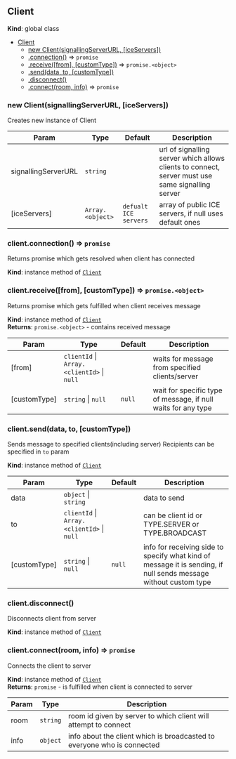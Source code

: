 <a name="Client"></a>

## Client
**Kind**: global class  

* [Client](#Client)
    * [new Client(signallingServerURL, [iceServers])](#new_Client_new)
    * [.connection()](#Client+connection) ⇒ <code>promise</code>
    * [.receive([from], [customType])](#Client+receive) ⇒ <code>promise.&lt;object&gt;</code>
    * [.send(data, to, [customType])](#Client+send)
    * [.disconnect()](#Client+disconnect)
    * [.connect(room, info)](#Client+connect) ⇒ <code>promise</code>

<a name="new_Client_new"></a>

### new Client(signallingServerURL, [iceServers])
Creates new instance of Client


| Param | Type | Default | Description |
| --- | --- | --- | --- |
| signallingServerURL | <code>string</code> |  | url of signalling server which allows clients to connect, server must use same signalling server |
| [iceServers] | <code>Array.&lt;object&gt;</code> | <code>defualt ICE servers</code> | array of public ICE servers, if null uses default ones |

<a name="Client+connection"></a>

### client.connection() ⇒ <code>promise</code>
Returns promise which gets resolved when client has connected

**Kind**: instance method of [<code>Client</code>](#Client)  
<a name="Client+receive"></a>

### client.receive([from], [customType]) ⇒ <code>promise.&lt;object&gt;</code>
Returns promise which gets fulfilled when client receives message

**Kind**: instance method of [<code>Client</code>](#Client)  
**Returns**: <code>promise.&lt;object&gt;</code> - contains received message  

| Param | Type | Default | Description |
| --- | --- | --- | --- |
| [from] | <code>clientId</code> \| <code>Array.&lt;clientId&gt;</code> \| <code>null</code> | <code></code> | waits for message from specified clients/server |
| [customType] | <code>string</code> \| <code>null</code> | <code>null</code> | wait for specific type of message, if null waits for any type |

<a name="Client+send"></a>

### client.send(data, to, [customType])
Sends message to specified clients(including server)Recipients can be specified in `to` param

**Kind**: instance method of [<code>Client</code>](#Client)  

| Param | Type | Default | Description |
| --- | --- | --- | --- |
| data | <code>object</code> \| <code>string</code> |  | data to send |
| to | <code>clientId</code> \| <code>Array.&lt;clientId&gt;</code> \| <code>null</code> |  | can be client id or TYPE.SERVER or TYPE.BROADCAST |
| [customType] | <code>string</code> \| <code>null</code> | <code>null</code> | info for receiving side to specify what kind of message it is sending, if null sends message without custom type |

<a name="Client+disconnect"></a>

### client.disconnect()
Disconnects client from server

**Kind**: instance method of [<code>Client</code>](#Client)  
<a name="Client+connect"></a>

### client.connect(room, info) ⇒ <code>promise</code>
Connects the client to server

**Kind**: instance method of [<code>Client</code>](#Client)  
**Returns**: <code>promise</code> - is fulfilled when client is connected to server  

| Param | Type | Description |
| --- | --- | --- |
| room | <code>string</code> | room id given by server to which client will attempt to connect |
| info | <code>object</code> | info about the client which is broadcasted to everyone who is connected |

